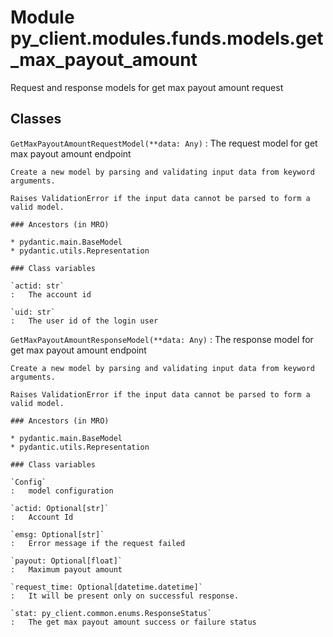 Module py_client.modules.funds.models.get_max_payout_amount
===========================================================
Request and response models for get max payout amount request

Classes
-------

`GetMaxPayoutAmountRequestModel(**data: Any)`
:   The request model for get max payout amount endpoint
    
    Create a new model by parsing and validating input data from keyword arguments.
    
    Raises ValidationError if the input data cannot be parsed to form a valid model.

    ### Ancestors (in MRO)

    * pydantic.main.BaseModel
    * pydantic.utils.Representation

    ### Class variables

    `actid: str`
    :   The account id

    `uid: str`
    :   The user id of the login user

`GetMaxPayoutAmountResponseModel(**data: Any)`
:   The response model for get max payout amount endpoint
    
    Create a new model by parsing and validating input data from keyword arguments.
    
    Raises ValidationError if the input data cannot be parsed to form a valid model.

    ### Ancestors (in MRO)

    * pydantic.main.BaseModel
    * pydantic.utils.Representation

    ### Class variables

    `Config`
    :   model configuration

    `actid: Optional[str]`
    :   Account Id

    `emsg: Optional[str]`
    :   Error message if the request failed

    `payout: Optional[float]`
    :   Maximum payout amount

    `request_time: Optional[datetime.datetime]`
    :   It will be present only on successful response.

    `stat: py_client.common.enums.ResponseStatus`
    :   The get max payout amount success or failure status